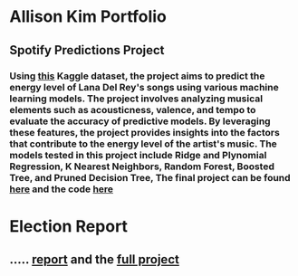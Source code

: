 # Allison Kim Portfolio
## Spotify Predictions Project
### Using [this](https://www.kaggle.com/datasets/arthurboari/lana-del-rey-spotify-data) Kaggle dataset, the project aims to predict the energy level of Lana Del Rey's songs using various machine learning models. The project involves analyzing musical elements such as acousticness, valence, and tempo to evaluate the accuracy of predictive models. By leveraging these features, the project provides insights into the factors that contribute to the energy level of the artist's music. The models tested in this project include Ridge and Plynomial Regression, K Nearest Neighbors, Random Forest, Boosted Tree, and Pruned Decision Tree, The final project can be found [here](https://htmlpreview.github.io/?https://raw.githubusercontent.com/allison02kim/Lana-Del-Rey-Spotify/master/Final.html) and the code [here](https://github.com/allison02kim/Lana-Del-Rey-Spotify.git)

# Election Report
## ..... [report](https://github.com/allison02kim/Election-Report/blob/afaeb0559f38ea8a17a322f9094f09e91c0c2811/report.pdf) and the [full project](https://github.com/allison02kim/Election-Report.git)
